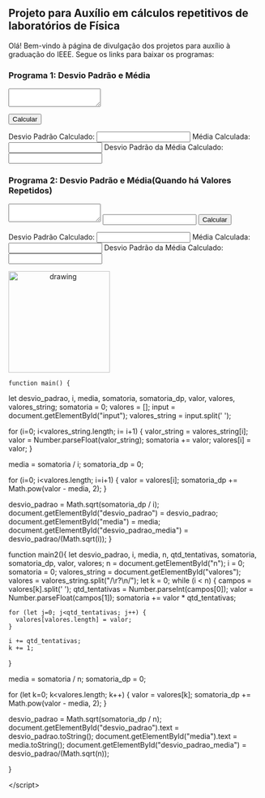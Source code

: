 ## Projeto para Auxílio em cálculos repetitivos de laboratórios de Física

Olá! Bem-vindo à página de divulgação dos projetos para auxílio à graduação do IEEE. Segue os links para baixar os programas:


### Programa 1: Desvio Padrão e Média<!--(https://github.com/rafaelsiqueira100/ProjetoLabFisica/raw/gh-pages/desvio_padrao.zip)-->
<textarea id="input"></textarea>
<button onclick="main();">Calcular</button>

Desvio Padrão Calculado: <input type="text" id="desvio_padrao" readonly>
Média Calculada: <input type="text" id="media" readonly>
Desvio Padrão da Média Calculado: <input type="text" id="desvio_padrao_media" readonly>

### Programa 2: Desvio Padrão e Média(Quando há Valores Repetidos)<!--(https://github.com/rafaelsiqueira100/ProjetoLabFisica/raw/gh-pages/desvio_padrao_repetidos.zip)-->
<textarea id="valores"></textarea>
<input type="number" id="n">
<button onclick="main2();">Calcular</button>

Desvio Padrão Calculado: <input type="text" id="desvio_padrao" readonly>
Média Calculada: <input type="text" id="media" readonly>
Desvio Padrão da Média Calculado:<input type="text" id="desvio_padrao_media" readonly>


<!--[Logo](https://user-images.githubusercontent.com/20904543/178299055-027d25c3-5855-4793-b3d0-8dd10b66976a.png)-->
<img src="https://user-images.githubusercontent.com/20904543/178299055-027d25c3-5855-4793-b3d0-8dd10b66976a.png" alt="drawing" width="200" style="text-align: center"/>
<script\>
  
  
  
    function main() {
  let desvio_padrao, i, media, somatoria, somatoria_dp, valor, valores, valores_string; 
  somatoria = 0;
  valores = [];
  input = document.getElementById("input");
  valores_string = input.split(' ');

  for (i=0; i<valores_string.length; i= i+1) {
    valor_string = valores_string[i];
    valor = Number.parseFloat(valor_string);
    somatoria += valor;
    valores[i] = valor;
  }

  media = somatoria / i;
  somatoria_dp = 0;

  for (i=0; i<valores.length; i=i+1) {
    valor = valores[i];
    somatoria_dp += Math.pow(valor - media, 2);
  }

  desvio_padrao = Math.sqrt(somatoria_dp / i);
  document.getElementById("desvio_padrao") = desvio_padrao;
  document.getElementById("media") = media;
  document.getElementById("desvio_padrao_media") = desvio_padrao/(Math.sqrt(i));
}
    
  function main2(){
      let desvio_padrao, i, media, n, qtd_tentativas, somatoria, somatoria_dp, valor, valores;
  n = document.getElementById("n");
  i = 0;
  somatoria = 0;
  valores_string = document.getElementById("valores");
  valores = valores_string.split("/\r?\n/");
  let k = 0;
  while (i < n) {
    campos = valores[k].split(' ');
    qtd_tentativas = Number.parseInt(campos[0]);
    valor = Number.parseFloat(campos[1]);
    somatoria += valor * qtd_tentativas;

    for (let j=0; j<qtd_tentativas; j++) {
      valores[valores.length] = valor;
    }

    i += qtd_tentativas;
    k += 1;
  }

  media = somatoria / n;
  somatoria_dp = 0;

  for (let k=0; k<valores.length; k++) {
    valor = valores[k];
    somatoria_dp += Math.pow(valor - media, 2);
  }

  desvio_padrao = Math.sqrt(somatoria_dp / n);
  document.getElementById("desvio_padrao").text = desvio_padrao.toString();
  document.getElementById("media").text = media.toString();
  document.getElementById("desvio_padrao_media") = desvio_padrao/(Math.sqrt(n));


  }
 
</script\>
